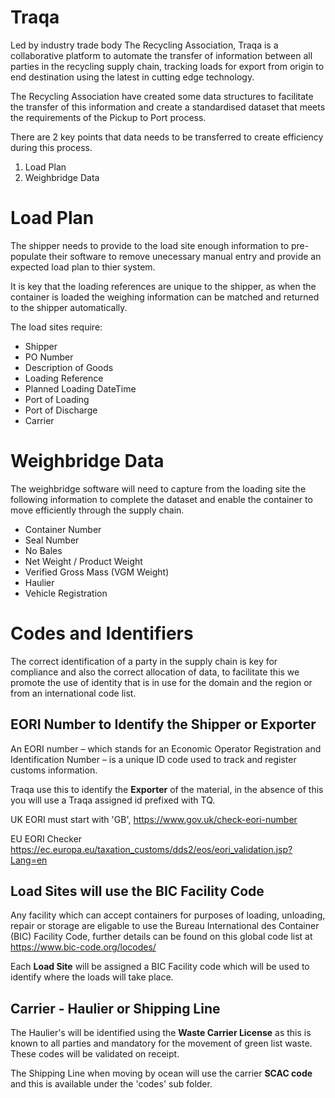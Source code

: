 # Traqa

Led by industry trade body The Recycling Association, Traqa is a collaborative platform to automate the transfer of information between all parties in the recycling supply chain, tracking loads for export from origin to end destination using the latest in cutting edge technology.

The Recycling Association have created some data structures to facilitate the transfer of this information and create a standardised dataset that meets the requirements of the Pickup to Port process.

There are 2 key points that data needs to be transferred to create efficiency during this process.

1. Load Plan
2. Weighbridge Data

# Load Plan 

The shipper needs to provide to the load site enough information to pre-populate their software to remove unecessary manual entry and provide an expected load plan to thier system.

It is key that the loading references are unique to the shipper, as when the container is loaded the weighing information can be matched and returned to the shipper automatically.

The load sites require:

* Shipper
* PO Number
* Description of Goods 
* Loading Reference
* Planned Loading DateTime
* Port of Loading 
* Port of Discharge
* Carrier

# Weighbridge Data 

The weighbridge software will need to capture from the loading site the following information to complete the dataset and enable the container to move efficiently through the supply chain.

* Container Number
* Seal Number
* No Bales
* Net Weight / Product Weight 
* Verified Gross Mass (VGM Weight)
* Haulier 
* Vehicle Registration

# Codes and Identifiers

The correct identification of a party in the supply chain is key for compliance and also the correct allocation of data, to facilitate this we promote the use of identity that is in use for the domain and the region or from an international code list.

## EORI Number to Identify the Shipper or Exporter

An EORI number – which stands for an Economic Operator Registration and Identification Number – is a unique ID code used to track and register customs information.

Traqa use this to identify the **Exporter** of the material, in the absence of this you will use a Traqa assigned id prefixed with TQ.

UK EORI must start with 'GB', https://www.gov.uk/check-eori-number

EU EORI Checker https://ec.europa.eu/taxation_customs/dds2/eos/eori_validation.jsp?Lang=en

## Load Sites will use the BIC Facility Code

Any facility which can accept containers for purposes of loading, unloading, repair or storage are eligable to use the Bureau International des Container (BIC) Facility Code, further details can be found on this global code list at https://www.bic-code.org/locodes/

Each **Load Site** will be assigned a BIC Facility code which will be used to identify where the loads will take place.

## Carrier - Haulier or Shipping Line 

The Haulier's will be identified using the **Waste Carrier License** as this is known to all parties and mandatory for the movement of green list waste.  These codes will be validated on receipt.

The Shipping Line when moving by ocean will use the carrier **SCAC code** and this is available under the 'codes' sub folder.




